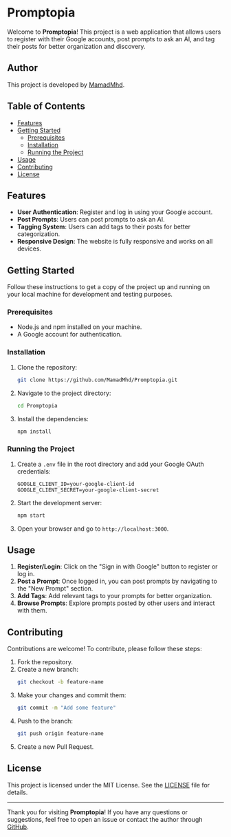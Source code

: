 # Promptopia

Welcome to **Promptopia**! This project is a web application that allows users to register with their Google accounts, post prompts to ask an AI, and tag their posts for better organization and discovery.

## Author

This project is developed by [MamadMhd](https://github.com/MamadMhd).

## Table of Contents

- [Features](#features)
- [Getting Started](#getting-started)
  - [Prerequisites](#prerequisites)
  - [Installation](#installation)
  - [Running the Project](#running-the-project)
- [Usage](#usage)
- [Contributing](#contributing)
- [License](#license)

## Features

- **User Authentication**: Register and log in using your Google account.
- **Post Prompts**: Users can post prompts to ask an AI.
- **Tagging System**: Users can add tags to their posts for better categorization.
- **Responsive Design**: The website is fully responsive and works on all devices.

## Getting Started

Follow these instructions to get a copy of the project up and running on your local machine for development and testing purposes.

### Prerequisites

- Node.js and npm installed on your machine.
- A Google account for authentication.

### Installation

1. Clone the repository:
   ```bash
   git clone https://github.com/MamadMhd/Promptopia.git
   ```
2. Navigate to the project directory:
   ```bash
   cd Promptopia
   ```
3. Install the dependencies:
   ```bash
   npm install
   ```

### Running the Project

1. Create a `.env` file in the root directory and add your Google OAuth credentials:
   ```plaintext
   GOOGLE_CLIENT_ID=your-google-client-id
   GOOGLE_CLIENT_SECRET=your-google-client-secret
   ```
2. Start the development server:
   ```bash
   npm start
   ```
3. Open your browser and go to `http://localhost:3000`.

## Usage

1. **Register/Login**: Click on the "Sign in with Google" button to register or log in.
2. **Post a Prompt**: Once logged in, you can post prompts by navigating to the "New Prompt" section.
3. **Add Tags**: Add relevant tags to your prompts for better organization.
4. **Browse Prompts**: Explore prompts posted by other users and interact with them.

## Contributing

Contributions are welcome! To contribute, please follow these steps:

1. Fork the repository.
2. Create a new branch:
   ```bash
   git checkout -b feature-name
   ```
3. Make your changes and commit them:
   ```bash
   git commit -m "Add some feature"
   ```
4. Push to the branch:
   ```bash
   git push origin feature-name
   ```
5. Create a new Pull Request.

## License

This project is licensed under the MIT License. See the [LICENSE](LICENSE) file for details.

---

Thank you for visiting **Promptopia**! If you have any questions or suggestions, feel free to open an issue or contact the author through [GitHub](https://github.com/MamadMhd).
